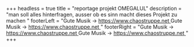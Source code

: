 +++
headless = true
title = "reportage projekt OMEGALUL"
description = "man soll alles hinterfragen, ausser ob es sinn macht dieses Projekt zu machen "
footerLeft = "Gute Musik -> [https://www.chaostruppe.net ](https://www.chaostruppe.net)Gute Musik -> [https://www.chaostruppe.net ](https://www.chaostruppe.net)"
footerRight = "Gute Musik -> [https://www.chaostruppe.net ](https://www.chaostruppe.net)Gute Musik -> [https://www.chaostruppe.net ](https://www.chaostruppe.net)"
+++
